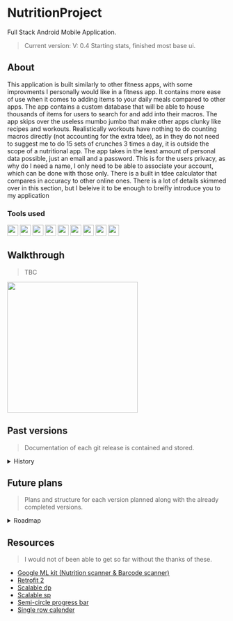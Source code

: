 # NutritionProject
Full Stack Android Mobile Application.
> Current version: V: 0.4 Starting stats, finished most base ui.

## About
This application is built similarly to other fitness apps, with some improvments I personally would like in a fitness app. It contains more ease of use when it comes to adding items to your daily meals compared to other apps. The app contains a custom database that will be able to house thousands of items for users to search for and add into their macros. The app skips over the useless mumbo jumbo that make other apps clunky like recipes and workouts. Realistically workouts have nothing to do counting macros directly (not accounting for the extra tdee), as in they do not need to suggest me to do 15 sets of crunches 3 times a day, it is outside the scope of a nutritional app. The app takes in the least amount of personal data possible, just an email and a password. This is for the users privacy, as why do I need a name, I only need to be able to associate your account, which can be done with those only. There is a built in tdee calculator that compares in accuracy to other online ones. There is a lot of details skimmed over in this section, but I beleive it to be enough to breifly introduce you to my application 
### Tools used
  <img src="https://github.com/EthanNgit/EthanNgit/assets/105979510/f5bcb158-4cc5-4fb1-80cf-b8a0d5eee308" width="25">
  <img src="https://github.com/EthanNgit/EthanNgit/assets/105979510/76fe004e-7850-4413-b4ce-76846b1627d8" width="25">
  <img src="https://github.com/EthanNgit/EthanNgit/assets/105979510/8d424c1e-41f6-40e5-a0e9-ea1e93db785d" width="25">
  <img src="https://github.com/EthanNgit/EthanNgit/assets/105979510/b8f5e779-8c93-4671-bc53-c8fe7f4337a9" width="25">
  <img src="https://github.com/EthanNgit/EthanNgit/assets/105979510/ee26ef22-635c-42ad-950b-0fd0c040032c" width="25">
  <img src="https://github.com/EthanNgit/EthanNgit/assets/105979510/898835d7-8ec0-4a67-949c-46ddc802e9e2" width="25">
  <img src="https://github.com/EthanNgit/EthanNgit/assets/105979510/cf187ce3-129f-46e4-95bf-69feb928825c" width="25">
  <img src="https://github.com/EthanNgit/EthanNgit/assets/105979510/4c810dc9-b3f9-482c-b260-3ae6a70ebb88" width="25">
  <img src="https://github.com/EthanNgit/EthanNgit/assets/105979510/99985008-ff10-40da-b45b-9db73f33b1e3" width="25">

## Walkthrough
> TBC
<img src="https://github.com/EthanNgit/NutritionProject/assets/105979510/e9baa7f6-8dda-44ea-8416-c642b4095906" width="300">


## Past versions
> Documentation of each git release is contained and stored.

<details><summary>History</summary>
 <details><summary>V3</summary>
  <ul>
    <li> V: 0.3.4.1 Meal system, polish, finished up.</li>
    <li> V: 0.3.3.1 Code cleanup, changed styles to something more managable, and few bug fixes with the previous update.</li>
    <li> V: 0.3.2.1 Massive. Theme update. Nutrition scanner integration. Basic macro statistics. Meal objects / Recipe objects. Php update. etc.</li>
    <li> V: 0.3.1.1 Switched completely to scalable dp units (I found out the hard way), also started hosting db on droplet.</li>
   <li> V: 0.3 Heavy php update, added macro counting and user history functionality</li>
  </ul>
 </details>
 <details><summary>V2</summary>
  <ul>
   <li> 0.2.3.1 Added add and search functionality (still need ui), took years to debug gson and php. Added more event functionality, and more dev qol (had calc test, will get back soon) </li>
   <li> 0.2.2.1 Added Barcode scanner after 6 tries (Had to use Kotlin, could not get it right with java), still needs more QOL, for better scanning UX </li>
   <li> 0.2.1.1 Fixed some last second food object problems I figured out (serving size) </li>
   <li> V: 0.2 Food and nutrient Objects, along with there serialization adapters, started the barcode scanner. </li>
  </ul>
 </details>
 <details><summary>V1</summary>
  <ul>
   <li> 0.1.4.2 / 0.1.4.3 Fixing a git error i made and finishing up </li>
   <li> 0.1.4.1 Added reset password and otp generation (for security reasons probly shift it over to php hosting otp instead, but ill leave that out as of now) </li>
   <li> 0.1.3.1 Added most menus, added auto generated profile picture </li>
   <li> 0.1.2.1 Added settings, logout, and more ui. </li>
   <li> 0.1.1.1 Added manual TDEE option, finished setting base dashboard up</li>
   <li> V: 0.1 Login / Register System with mySQL database Android preferences for Remember me TDEE Calculator</li>
  </ul>
 </details>
</details>

## Future plans
> Plans and structure for each version planned along with the already completed versions.

<details><summary>Roadmap</summary>
 <details><summary>V1</summary>
  <ul>
   <li> :heavy_check_mark: Base Login system (Register / Login / Remember me / Forgot Password) </li>
   <li> :heavy_check_mark: Tdee calculator </li>
   <li> :heavy_check_mark: Dashboard ui  </li>
   <li> :heavy_check_mark: Other base uis (profile, settings, other smaller menus...) </li>
  </ul>
 </details>
 <details><summary>V2</summary>
  <ul>
   <li> :heavy_check_mark: Food item database system </li>
   <li> :heavy_check_mark: Adding functionality </li>
   <li> :heavy_check_mark: Searching functionality </li>
   <li> :heavy_check_mark: Barcode functionality </li>
   <li> :heavy_check_mark: Adding / Searching ui (search lists and add forms) </li>
  </ul>
 </details>
 <details><summary>V3</summary>
  <ul>
   <li> :heavy_check_mark: Macro counting </li>
   <li> :heavy_check_mark: Meal Planner </li>
   <li> :heavy_check_mark: Add meal layout </li>
   <li> :heavy_check_mark: Meal view layout </li>
   <li> :heavy_check_mark: User history </li>
   <li> :heavy_check_mark: Object based personal recipe items </li>
   <li> :heavy_check_mark: Fix mobile port ui </li>
   <li> :heavy_check_mark: Add alcohol macro </li>
   <li> :heavy_check_mark: Nutrition label scanner </li>
  </ul>
 </details>
 <details><summary>V4</summary>
  <ul>
   <li> :heavy_check_mark: Data analysis </li>
   <li> :heavy_check_mark: Meal History </li>
   <li> :heavy_check_mark: Day review </li>
  </ul>
 </details>
 <details><summary>V5</summary>
  <ul>
   <li> :x: Search page recent meals</li>
   <li> :x: Profile details page</li>
   <li> :x: Profile tos page</li>
   <li> :x: Profile cerdits page</li>
   <li> :x: code cleaning</li>
   <li> :x: last minute bug catches</li>
  </ul>
 </details>
 <details><summary>Potential plans</summary>
  <ul>
   <li> :x: Search settings (would have to create a new relationship table in db to then be able to sort by those instead of the json method in use currently) </li>
   <li> :x: Database based reset password </li>
   <li> :x: Resarch into more security for the database </li>
   <li> :x: Add a barcode api to show what the item would be if it isnt added </li>
   <li> :x: Stronger / More user friendly search algorithm </li>
   <li> :x: Security update (given that i were inclined to publicly release this, there is some must-do changes) </li>
   <li> :x: Api for the food database (most likely to happen, with python) </li>
   <li> :x: Ordering options for widgets </li>
   <li> :x: Expanded details for widgets </li>
   <li> :x: Weight loss widgets / more widgets </li>
   <li> :x: Admin console for regulating db (most likely to happen, with wpf c#) </li>
  </ul>
 </details>
  <details><summary>Passive plans</summary>
  <ul>
   <li> :x: Switch to a strings xml layout (also dimesions) </li>
   <li> :x: Switch "Custom...Method" classes to static (so events can be called on multiple layers at once) </li>
   <li> :x: Create more event callbacks (and be more descriptive) </li>
   <li> :x: Switch to php (server side) local time </li>
   <li> :heavy_check_mark: Switching to sdp and ssp, just found out, this is a large chunk of time i need to reinvest... </li>
 </details>
</details>

## Resources
> I would not of been able to get so far without the thanks of these.
*  [Google ML kit (Nutrition scanner & Barcode scanner)](https://developers.google.com/ml-kit)
*  [Retrofit 2](https://square.github.io/retrofit/)
*  [Scalable dp](https://github.com/intuit/sdp)
*  [Scalable sp](https://github.com/intuit/ssp)
*  [Semi-circle progress bar](https://github.com/hadibtf/SemiCircleArcProgressBar)
*  [Single row calender](https://github.com/miso01/SingleRowCalendar)
  


